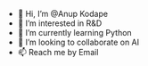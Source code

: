 - 👋 Hi, I’m @Anup Kodape
- 👀 I’m interested in R&D
- 🌱 I’m currently learning Python
- 💞️ I’m looking to collaborate on AI 
- 📫 Reach me by Email 

<!---
kodapeanup/kodapeanup is a ✨ special ✨ repository because its `README.md` (this file) appears on your GitHub profile.
You can click the Preview link to take a look at your changes.
--->
